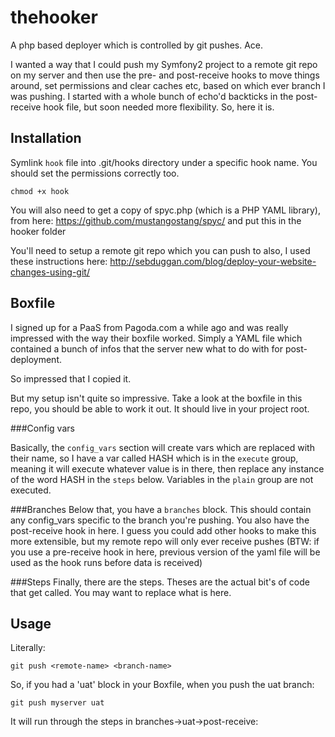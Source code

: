 thehooker
=========

A php based deployer which is controlled by git pushes. Ace.

I wanted a way that I could push my Symfony2 project to a remote git repo on my server and then use the pre- and post-receive hooks to move things around, set permissions and clear caches etc, based on which ever branch I was pushing. I started with a whole bunch of echo'd backticks in the post-receive hook file, but soon needed more flexibility. So, here it is.

## Installation

Symlink `hook` file into .git/hooks directory under a specific hook name. You should set the permissions correctly too.

	chmod +x hook

You will also need to get a copy of spyc.php (which is a PHP YAML library), from here: https://github.com/mustangostang/spyc/ and put this in the hooker folder

You'll need to setup a remote git repo which you can push to also, I used these instructions here: http://sebduggan.com/blog/deploy-your-website-changes-using-git/

## Boxfile
I signed up for a PaaS from Pagoda.com a while ago and was really impressed with the way their boxfile worked. Simply a YAML file which contained a bunch of infos that the server new what to do with for post-deployment.

So impressed that I copied it.

But my setup isn't quite so impressive. Take a look at the boxfile in this repo, you should be able to work it out. It should live in your project root.

###Config vars

Basically, the `config_vars` section will create vars which are replaced with their name, so I have a var called HASH which is in the `execute` group, meaning it will execute whatever value is in there, then replace any instance of the word HASH in the `steps` below. Variables in the `plain` group are not executed.

###Branches
Below that, you have a `branches` block. This should contain any config_vars specific to the branch you're pushing. You also have the post-receive hook in here. I guess you could add other hooks to make this more extensible, but my remote repo will only ever receive pushes (BTW: if you use a pre-receive hook in here, previous version of the yaml file will be used as the hook runs before data is received)

###Steps
Finally, there are the steps. Theses are the actual bit's of code that get called. You may want to replace what is here.

## Usage
Literally:

	git push <remote-name> <branch-name>

So, if you had a 'uat' block in your Boxfile, when you push the uat branch:

	git push myserver uat

It will run through the steps in branches->uat->post-receive:

